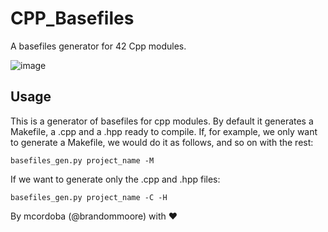 # CPP_Basefiles
A basefiles generator for 42 Cpp modules.

![image](https://user-images.githubusercontent.com/29986345/196561812-204a61ce-7214-4601-ac87-9cd88d2f5f8a.png)

## Usage
This is a generator of basefiles for cpp modules. By default it generates a Makefile, a .cpp and a .hpp ready to compile.
If, for example, we only want to generate a Makefile, we would do it as follows, and so on with the rest:

	basefiles_gen.py project_name -M
	
If we want to generate only the .cpp and .hpp files:

	basefiles_gen.py project_name -C -H
	
By mcordoba (@brandommoore) with ❤
